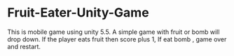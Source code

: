 # Fruit-Eater-Unity-Game
This is mobile game using unity 5.5. A simple game with fruit or bomb will drop down. If the player eats fruit then score plus 1, If eat bomb , game over and restart.
